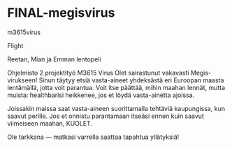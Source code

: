 # FINAL-megisvirus
m3615virus

Flight

Reetan, Mian ja Emman lentopeli

Ohjelmisto 2 projektityö
M3615 Virus
Olet sairastunut vakavasti Megis-virukseen! Sinun täytyy etsiä vasta-aineet yhdeksästä eri Euroopan maasta lentämällä, jotta voit parantua. Voit itse päättää, mihin maahan lennät, mutta muista: healthbarisi heikkenee, jos et löydä vasta-ainetta ajoissa.

Joissakin maissa saat vasta-aineen suorittamalla tehtäviä kaupungissa, kun saavut perille. Jos et onnistu parantamaan itseäsi ennen kuin saavut viimeiseen maahan, KUOLET.

Ole tarkkana — matkasi varrella saattaa tapahtua yllätyksiä!
